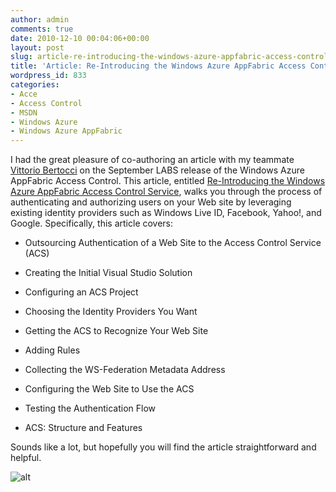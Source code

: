 ```yaml
---
author: admin
comments: true
date: 2010-12-10 00:04:06+00:00
layout: post
slug: article-re-introducing-the-windows-azure-appfabric-access-control-service
title: 'Article: Re-Introducing the Windows Azure AppFabric Access Control Service'
wordpress_id: 833
categories:
- Acce
- Access Control
- MSDN
- Windows Azure
- Windows Azure AppFabric
---
```


I had the great pleasure of co-authoring an article with my teammate [Vittorio Bertocci](http://blogs.msdn.com/b/vbertocci/) on the September LABS release of the Windows Azure AppFabric Access Control. This article, entitled [Re-Introducing the Windows Azure AppFabric Access Control Service](http://msdn.microsoft.com/en-us/magazine/gg490345.aspx), walks you through the process of authenticating and authorizing users on your Web site by leveraging existing identity providers such as Windows Live ID, Facebook, Yahoo!, and Google. Specifically, this article covers:

 

  
  * Outsourcing Authentication of a Web Site to the Access Control Service (ACS)
   
  * Creating the Initial Visual Studio Solution
   
  * Configuring an ACS Project
   
  * Choosing the Identity Providers You Want
   
  * Getting the ACS to Recognize Your Web Site
   
  * Adding Rules
   
  * Collecting the WS-Federation Metadata Address
   
  * Configuring the Web Site to Use the ACS
   
  * Testing the Authentication Flow
   
  * ACS: Structure and Features
 

Sounds like a lot, but hopefully you will find the article straightforward and helpful.

 

![alt](http://i.msdn.microsoft.com/gg491225.DecCover_lrg(en-us,MSDN.10).png)
